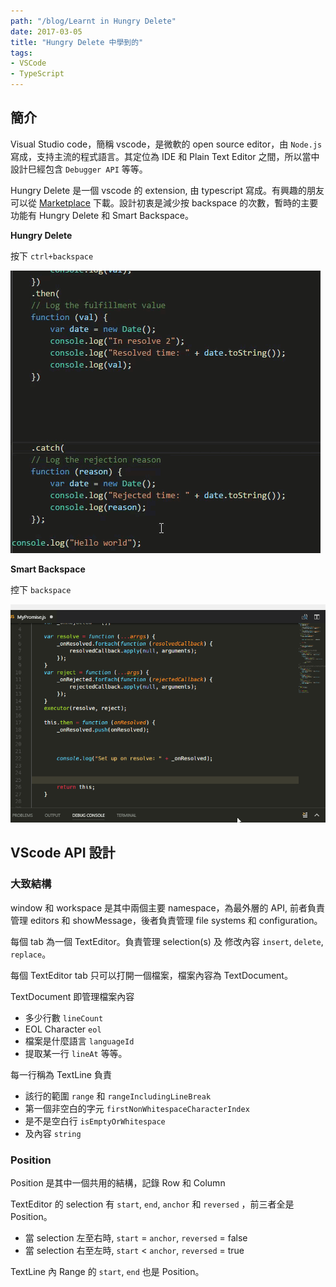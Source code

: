 ```yaml
---
path: "/blog/Learnt in Hungry Delete"
date: 2017-03-05
title: "Hungry Delete 中學到的"
tags:
- VSCode
- TypeScript
---
```


## 簡介

Visual Studio code，簡稱 vscode，是微軟的 open source editor，由 `Node.js` 寫成，支持主流的程式語言。其定位為 IDE 和 Plain Text Editor 之間，所以當中設計巳經包含 `Debugger API` 等等。

Hungry Delete 是一個 vscode 的 extension, 由 typescript 寫成。有興趣的朋友可以從 [Marketplace](https://marketplace.visualstudio.com/items?itemName=jasonlhy.hungry-delete) 下載。設計初衷是減少按 backspace 的次數，暫時的主要功能有 Hungry Delete 和 Smart Backspace。


**Hungry Delete**

按下 `ctrl+backspace`

![hungry-delete](https://github.com/Jasonlhy/VSCode-Hungry-Delete/raw/master/images/after.gif)

**Smart Backspace**

控下 `backspace`

![smart-backspace](https://github.com/Jasonlhy/VSCode-Hungry-Delete/raw/master/images/after_smartbackspace.gif)


## VScode API 設計

### 大致結構

window 和 workspace 是其中兩個主要 namespace，為最外層的 API, 前者負責管理 editors 和 showMessage，後者負責管理 file systems 和 configuration。

每個 tab 為一個 TextEditor。負責管理 selection(s) 及 修改內容 `insert`, `delete`, `replace`。

每個 TextEditor tab 只可以打開一個檔案，檔案內容為 TextDocument。

TextDocument 即管理檔案內容

- 多少行數 `lineCount`
- EOL Character `eol`
- 檔案是什麼語言 `languageId`
- 提取某一行 `lineAt` 等等。

每一行稱為 TextLine 負責

- 該行的範圍 `range` 和 `rangeIncludingLineBreak`
- 第一個非空白的字元 `firstNonWhitespaceCharacterIndex`
- 是不是空白行 `isEmptyOrWhitespace`
- 及內容 `string`

### Position 

Position 是其中一個共用的結構，記錄 Row 和 Column

TextEditor 的 selection 有 `start`, `end`, `anchor` 和 `reversed` ，前三者全是 Position。

- 當 selection 左至右時, `start` = `anchor`, `reversed` = false
- 當 selection 右至左時, `start` < `anchor`, `reversed` = true

TextLine 內 Range 的 `start`, `end` 也是 Position。
